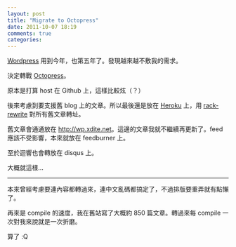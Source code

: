 ```yaml
---
layout: post
title: "Migrate to Octopress"
date: 2011-10-07 18:19
comments: true
categories: 
---
```


[Wordpress](http://wordpress.org/) 用到今年，也第五年了。發現越來越不敷我的需求。

決定轉戰 [Octopress](http://octopress.org/)。

原本是打算 host 在 Github 上，這樣比較炫（？）

後來考慮到要支援舊 blog 上的文章。所以最後還是放在 [Heroku](http://heroku.com) 上，用 [rack-rewrite](https://github.com/jtrupiano/rack-rewrite) 對所有舊文章轉址。

舊文章會通通放在 <http://wp.xdite.net>。這邊的文章我就不繼續再更新了。feed 應該不受影響，本來就放在 feedburner 上。

至於迴響也會轉放在 disqus 上。

大概就這樣...

---

本來曾經考慮要連內容都轉過來，連中文亂碼都搞定了，不過排版要重弄就有點懶了。

再來是 compile 的速度，我在舊站寫了大概約 850 篇文章。轉過來每 compile 一次對我來說就是一次折磨。

算了 :Q

